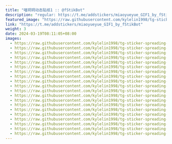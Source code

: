```yaml
---
title: "喵玥玥动态贴纸1 :: @fStikBot"
description: "regular: https://t.me/addstickers/miaoyueyue_GIF1_by_fStikBot"
featured_image: "https://raw.githubusercontent.com/kylelin1998/tg-sticker-spreading-worldwide-images/main/img/49d33386-e172-4952-b148-10ba0abfd3f3.jpg"
link: "https://t.me/addstickers/miaoyueyue_GIF1_by_fStikBot"
weight: 3
date: 2024-03-19T08:11:05+08:00
images:
  - https://raw.githubusercontent.com/kylelin1998/tg-sticker-spreading-worldwide-images/main/img/49d33386-e172-4952-b148-10ba0abfd3f3.jpg
  - https://raw.githubusercontent.com/kylelin1998/tg-sticker-spreading-worldwide-images/main/img/8e834607-8969-49aa-92cf-35634a43d69e.jpg
  - https://raw.githubusercontent.com/kylelin1998/tg-sticker-spreading-worldwide-images/main/img/85da9381-1e0e-49dc-8f16-5fea3c837b88.jpg
  - https://raw.githubusercontent.com/kylelin1998/tg-sticker-spreading-worldwide-images/main/img/bc430d21-e356-4520-8239-75e976300b86.jpg
  - https://raw.githubusercontent.com/kylelin1998/tg-sticker-spreading-worldwide-images/main/img/43d5dc7c-bee9-4a67-84b9-3dfc654b15d5.jpg
  - https://raw.githubusercontent.com/kylelin1998/tg-sticker-spreading-worldwide-images/main/img/1048018c-83e0-4e0b-8df5-f7597d2e5fef.jpg
  - https://raw.githubusercontent.com/kylelin1998/tg-sticker-spreading-worldwide-images/main/img/cd862f4c-16ab-4f38-87fe-b7815ceff354.jpg
  - https://raw.githubusercontent.com/kylelin1998/tg-sticker-spreading-worldwide-images/main/img/5459d738-f44d-45ad-9244-631fb202a0d2.jpg
  - https://raw.githubusercontent.com/kylelin1998/tg-sticker-spreading-worldwide-images/main/img/c1412bd8-7b82-4ce3-b066-39413355da8c.jpg
  - https://raw.githubusercontent.com/kylelin1998/tg-sticker-spreading-worldwide-images/main/img/63201b47-f869-471c-90f8-468dfaa54196.jpg
  - https://raw.githubusercontent.com/kylelin1998/tg-sticker-spreading-worldwide-images/main/img/8c48f0d5-b1d4-45e9-ac40-76642f46d803.jpg
  - https://raw.githubusercontent.com/kylelin1998/tg-sticker-spreading-worldwide-images/main/img/aaa87914-d5c6-41d8-af54-0b9f044bc00b.jpg
  - https://raw.githubusercontent.com/kylelin1998/tg-sticker-spreading-worldwide-images/main/img/20d4ff7e-fb23-4988-a3d5-d77bd5d55463.jpg
  - https://raw.githubusercontent.com/kylelin1998/tg-sticker-spreading-worldwide-images/main/img/b10fa30e-3af1-4cf7-88d0-4fdb1fea1701.jpg
  - https://raw.githubusercontent.com/kylelin1998/tg-sticker-spreading-worldwide-images/main/img/d7013f28-89c6-4d40-a36a-b906d3c48916.jpg
  - https://raw.githubusercontent.com/kylelin1998/tg-sticker-spreading-worldwide-images/main/img/cf8b77e4-3ac6-4406-884c-94bcf5c2c3fe.jpg
  - https://raw.githubusercontent.com/kylelin1998/tg-sticker-spreading-worldwide-images/main/img/f2fd7877-27ae-4dc7-b261-398de156bff5.jpg
  - https://raw.githubusercontent.com/kylelin1998/tg-sticker-spreading-worldwide-images/main/img/78eb881e-2220-4565-bb6a-808b2f37e612.jpg
  - https://raw.githubusercontent.com/kylelin1998/tg-sticker-spreading-worldwide-images/main/img/104cc21e-a36b-4b8b-8118-284727b752bb.jpg
  - https://raw.githubusercontent.com/kylelin1998/tg-sticker-spreading-worldwide-images/main/img/137a6eec-3e22-4da1-95c0-e251beb6ac5c.jpg
---
```


